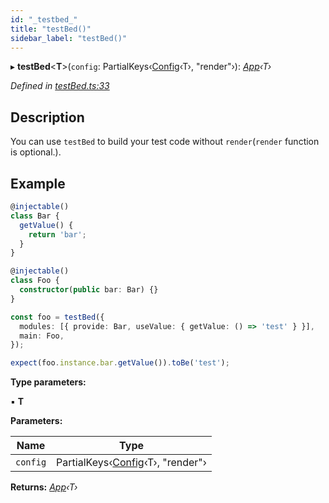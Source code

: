 ```yaml
---
id: "_testbed_"
title: "testBed()"
sidebar_label: "testBed()"
---
```


▸ **testBed**<**T**>(`config`: PartialKeys‹[Config](../interfaces/_interfaces_.config.md)‹T›, "render"›): *[App](../interfaces/_interfaces_.app.md)‹T›*

*Defined in [testBed.ts:33](https://github.com/unadlib/reactant/blob/2a75524/packages/reactant/src/testBed.ts#L33)*

## Description

You can use `testBed` to build your test code without `render`(`render` function is optional.).

## Example

```ts
@injectable()
class Bar {
  getValue() {
    return 'bar';
  }
}

@injectable()
class Foo {
  constructor(public bar: Bar) {}
}

const foo = testBed({
  modules: [{ provide: Bar, useValue: { getValue: () => 'test' } }],
  main: Foo,
});

expect(foo.instance.bar.getValue()).toBe('test');
```

**Type parameters:**

▪ **T**

**Parameters:**

Name | Type |
------ | ------ |
`config` | PartialKeys‹[Config](../interfaces/_interfaces_.config.md)‹T›, "render"› |

**Returns:** *[App](../interfaces/_interfaces_.app.md)‹T›*
